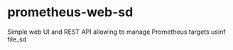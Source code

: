 # prometheus-web-sd
Simple web UI and REST API allowing to manage Prometheus targets usinf file_sd 
